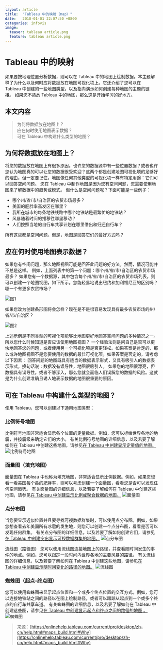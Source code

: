 ```yaml
---
layout: article
title:  "Tableau 中的映射（map）"
date:   2018-01-01 22:07:50 +0800
categories: infovis 
image:
  teaser: tableau article.png
  feature: tableau article.png
---
```



# Tableau 中的映射

如果要按地理位置分析数据，则可以在 Tableau 中的地图上绘制数据。本主题解释了为什么以及何时应将数据放在地图可视化项上。它还介绍了您可以在 Tableau 中创建的一些地图类型，以及指向演示如何创建每种地图的主题的链接。
如果您不熟悉 Tableau 中的地图，那么这是开始学习的好地方。
## 本文内容
> 为何将数据放在地图上？  
> 应在何时使用地图表示数据？  
> 可在 Tableau 中构建什么类型的地图？   

## 为何将数据放在地图上？
将您的数据放在地图上有很多原因。也许您的数据源中有一些位置数据？或者也许您认为地图真的可以让您的数据很受欢迎？这两个都是创建地图可视化项的足够好的理由，但一定要记住，地图像任何其他类型的可视化项一样有特定用途：它们可以回答空间问题。
您在 Tableau 中制作地图是因为您有空间问题，您需要使用地图来了解数据中的趋势或模式。
但什么是空间问题呢？下面可能是一些例子：
- 哪个州/省/市/自治区的农贸市场最多？
- 美国的肥胖率高发区在哪里？
- 我所在城市的每条地铁线路中哪个地铁站是最繁忙的地铁站？
- 风暴随着时间的推移往哪里移动？
- 人们按照当地的自行车共享计划在哪里借出和归还自行车？

所有这些都是空间问题。但是，地图是回答它们的最好方式吗？  
## 应在何时使用地图表示数据？
如果您有空间问题，那么地图视图可能是回答此问题的好方法。然而，情况可能并不总是这样。
例如，上面列表中的第一个问题：哪个州/省/市/自治区的农贸市场最多？
如果您有一个数据源，其中包含每个州/省/市/自治区的农贸市场列表，则可以创建一个地图视图，如下所示。您能轻易地说出纽约和加利福尼亚的区别吗？哪一个有更多农贸市场？

![图1](https://onlinehelp.tableau.com/current/pro/desktop/zh-cn/Img/maps_build3.1.png)

如果您改为创建条形图将会怎样？现在是不是很容易发现具有最多农贸市场的州/省/市/自治区？

![图2](https://onlinehelp.tableau.com/current/pro/desktop/zh-cn/Img/maps_build4.1.png)

上述示例是不同类型的可视化项能够比地图更好地回答空间问题的多种情况之一。
所以您什么时候知道是否应该使用地图视图？
一个经验法则是问自己是否可以更快地回答您的问题，或者使用另一个可视化项是否更轻松。如果答案是肯定的，那么或许地图视图不是您要使用的数据的最佳可视化项。如果答案是否定的，请考虑以下因素：
回答问题的地图既具有适当的数据表示形式，又具有吸引人的数据表示形式。换句话说：数据没有误导性，地图很吸引人。
如果您的地图很漂亮，但数据具有误导性，或者不够深入，那么您就会面临人们误解您的数据的风险。这就是为什么创建准确且诱人地表示数据的地图很重要的原因。
## 可在 Tableau 中构建什么类型的地图？

使用 Tableau，您可以创建以下通用地图类型：
### 比例符号地图
比例符号地图非常适合显示各个位置的定量数据。例如，您可以标绘世界各地的地震，并按震级来确定它们的大小。
有关比例符号地图的详细信息，以及若要了解如何在 Tableau 中创建这些地图，请参见[在 Tableau 中创建显示定量值的地图。](https://onlinehelp.tableau.com/current/pro/desktop/zh-cn/maps_howto_symbol.html)
![比例符号地图](https://onlinehelp.tableau.com/current/pro/desktop/zh-cn/Img/maps_symbol6.png)

### 面量图（填充地图）
面量图在 Tableau 中也称为填充地图，非常适合显示比例数据。例如，如果您想看一看美国每个县的肥胖率，则可以考虑创建一个面量图，看看您是否可以发现任何空间趋势。
有关面量图的详细信息，以及若要了解如何在 Tableau 中创建这些地图，请参见[在 Tableau 中创建显示比例或聚合数据的地图。](https://onlinehelp.tableau.com/current/pro/desktop/zh-cn/maps_howto_choropleth.html)
![面量图](https://onlinehelp.tableau.com/current/pro/desktop/zh-cn/Img/choropleth_maps1.png)

### 点分布图
当您要显示近似位置并且要寻找可视数据群集时，可以使用点分布图。例如，如果您想查看去年美国所有冰雹的发生地，则您可以创建一个点分布图，看看是否可以发现任何群集。
有关点分布图的详细信息，以及若要了解如何创建它们，请参见[在 Tableau 中创建突出显示可视数据群集的地图。](https://onlinehelp.tableau.com/current/pro/desktop/zh-cn/maps_howto_pointdistribution.html)
![点分布图](https://onlinehelp.tableau.com/current/pro/desktop/zh-cn/Img/maps_build7.png)

流线图（路径图）
您可以使用流线图连接地图上的路径，并查看随时间发生的事件的地点。例如，您可以跟踪一段时间内世界各地的主要风暴的路径。
有关流线图的详细信息，以及若要了解如何在 Tableau 中创建这些地图，请参见[在 Tableau 中创建显示随时间变化的路径的地图。](https://onlinehelp.tableau.com/current/pro/desktop/zh-cn/maps_howto_flow.html)
![流线图](https://onlinehelp.tableau.com/current/pro/desktop/zh-cn/Img/maps_build8.png)

### 蜘蛛图（起点-终点图）
您可以使用蜘蛛图来显示起点位置和一个或多个终点位置的交互方式。例如，您可以连接地铁站之间的路径以在图上绘制路径，或者可以跟踪从起点到一个或多个终点的自行车共享车道。
有关蜘蛛图的详细信息，以及若要了解如何在 Tableau 中创建这些图，请参见[在 Tableau 中创建显示起点和终点之间的路径的地图 。](https://onlinehelp.tableau.com/current/pro/desktop/zh-cn/maps_howto_origin_destination.html)
![蜘蛛图](https://onlinehelp.tableau.com/current/pro/desktop/zh-cn/Img/maps_build9.png)

> 来源：[https://onlinehelp.tableau.com/current/pro/desktop/zh-cn/help.html#maps_build.html#Why](https://onlinehelp.tableau.com/current/pro/desktop/zh-cn/help.html#maps_build.html#Why)